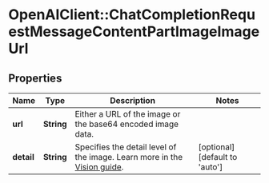 # OpenAIClient::ChatCompletionRequestMessageContentPartImageImageUrl

## Properties
Name | Type | Description | Notes
------------ | ------------- | ------------- | -------------
**url** | **String** | Either a URL of the image or the base64 encoded image data. | 
**detail** | **String** | Specifies the detail level of the image. Learn more in the [Vision guide](/docs/guides/vision#low-or-high-fidelity-image-understanding). | [optional] [default to &#x27;auto&#x27;]

